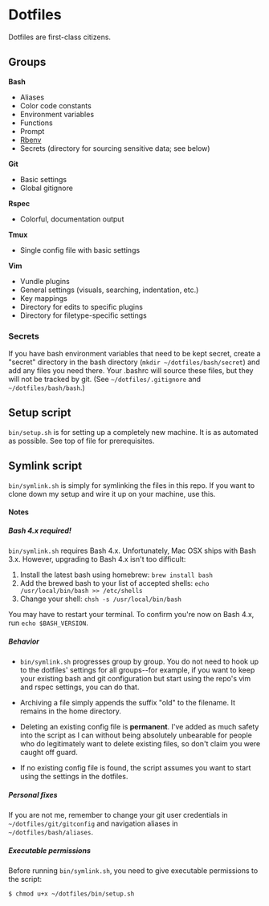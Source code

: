 # Dotfiles

Dotfiles are first-class citizens.

## Groups

**Bash**
- Aliases
- Color code constants
- Environment variables
- Functions
- Prompt
- [Rbenv](https://github.com/sstephenson/rbenv)
- Secrets (directory for sourcing sensitive data; see below)

**Git**
- Basic settings
- Global gitignore

**Rspec**
- Colorful, documentation output

**Tmux**
- Single config file with basic settings

**Vim**
- Vundle plugins
- General settings (visuals, searching, indentation, etc.)
- Key mappings
- Directory for edits to specific plugins
- Directory for filetype-specific settings

### Secrets

If you have bash environment variables that need to be kept secret, create a "secret" directory in the bash directory (`mkdir ~/dotfiles/bash/secret`) and add any files you need there.
Your .bashrc will source these files, but they will not be tracked by git.
(See `~/dotfiles/.gitignore` and `~/dotfiles/bash/bash`.)

## Setup script

`bin/setup.sh` is for setting up a completely new machine.
It is as automated as possible.
See top of file for prerequisites.

## Symlink script

`bin/symlink.sh` is simply for symlinking the files in this repo.
If you want to clone down my setup and wire it up on your machine, use this.

#### Notes

##### Bash 4.x required!

`bin/symlink.sh` requires Bash 4.x. Unfortunately, Mac OSX ships with Bash 3.x. However, upgrading to Bash 4.x isn't too difficult:

1. Install the latest bash using homebrew: `brew install bash`
2. Add the brewed bash to your list of accepted shells: `echo /usr/local/bin/bash >> /etc/shells`
3. Change your shell: `chsh -s /usr/local/bin/bash`

You may have to restart your terminal. To confirm you're now on Bash 4.x, run `echo $BASH_VERSION`.

##### Behavior

- `bin/symlink.sh` progresses group by group. You do not need to hook up to the dotfiles' settings for all groups--for example, if you want to keep your existing bash and git configuration but start using the repo's vim and rspec settings, you can do that.

- Archiving a file simply appends the suffix "old" to the filename. It remains in the home directory.

- Deleting an existing config file is **permanent**. I've added as much safety into the script as I can without being absolutely unbearable for people who do legitimately want to delete existing files, so don't claim you were caught off guard.

- If no existing config file is found, the script assumes you want to start using the settings in the dotfiles.

##### Personal fixes

If you are not me, remember to change your git user credentials in `~/dotfiles/git/gitconfig` and navigation aliases in `~/dotfiles/bash/aliases`.

##### Executable permissions

Before running `bin/symlink.sh`, you need to give executable permissions to the script:

```
$ chmod u+x ~/dotfiles/bin/setup.sh
```
